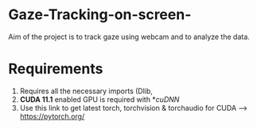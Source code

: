 # Gaze-Tracking-on-screen-
Aim of the project is to track gaze using webcam and to analyze the data.
# Requirements 
1. Requires all the necessary imports (Dlib, 
2. **CUDA 11.1** enabled GPU is required with **cuDNN* 
3. Use this link to get latest torch, torchvision & torchaudio for CUDA --> https://pytorch.org/

